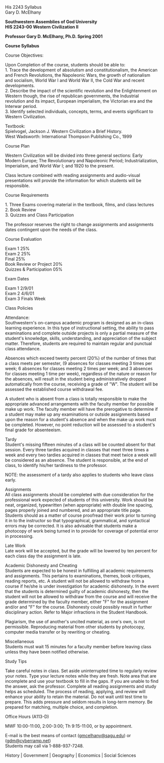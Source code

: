 His 2243 Syllabus  
Gary D. McElhany

**Southwestern Assemblies of God University  
HIS 2243-00 Western Civilization II**

**Professor Gary D. McElhany, Ph.D. Spring 2001**

**Course Syllabus**

Course Objectives:

Upon Completion of the course, students should be able to:  
1\. Trace the development of absolutism and constitutionalism, the American
and French Revolutions, the Napoleonic Wars, the growth of nationalism and
socialism, World War I and World War II, the Cold War and recent developments.  
2\. Describe the impact of the scientific revolution and the Enlightenment on
Western though, the rise of republican governments, the Industrial revolution
and its impact, European imperialism, the Victorian era and the Interwar
period.  
3\. Identify selected individuals, concepts, terms, and events significant to
Western Civilization.

Textbook:  
Spielvogel, Jackson J. Western Civilization a Brief History.  
West Wadsworth: International Thompson Publishing Co., 1999

Course Plan

Western Civilization will be divided into three general sections: Early Modern
Europe; The Revolutionary and Napoleonic Period; Industrialization,
Imperialism, and World War I; and 1920 to the present.

Class lecture combined with reading assignments and audio-visual presentations
will provide the information for which students will be responsible.

Course Requirements  
  
1\. Three Exams covering material in the textbook, films, and class lectures  
2\. Book Review  
3\. Quizzes and Class Participation

The professor reserves the right to change assignments and assignments dates
contingent upon the needs of the class.

Course Evaluation

Exam 1 25%  
Exam 2 25%  
Final 25%  
Book Review or Project 20%  
Quizzes & Participation 05%

Exam Dates

Exam 1 2/9/01  
Exam 2 4/6/01  
Exam 3 Finals Week  
  
Class Policies

Attendance:  
Southwestern's on-campus academic program is designed as an in-class learning
experience. In this type of instructional setting, the ability to pass
examinations and complete outside projects is only a partial measure of the
student's knowledge, skills, understanding, and appreciation of the subject
matter. Therefore, students are required to maintain regular and punctual
class attendance.

Absences which exceed twenty percent (20%) of the number of times that a class
meets per semester, (9 absences for classes meeting 3 times per week; 6
absences for classes meeting 2 times per week; and 3 absences for classes
meeting 1 time per week), regardless of the nature or reason for the absences,
will result in the student being administratively dropped automatically from
the course, receiving a grade of "W". The student will be assessed the
established course withdrawal fee.

A student who is absent from a class is totally responsible to make the
appropriate advanced arrangements with the faculty member for possible make up
work. The faculty member will have the prerogative to determine if a student
may make up any examinations or outside assignments based upon the reason for
a student's absence and when the make up work must be completed. However, no
point reduction will be assessed to a student's final grade for absenteeism.

Tardy  
Student's missing fifteen minutes of a class will be counted absent for that
session. Every three tardies acquired in classes that meet three times a week
and every two tardies acquired in classes that meet twice a week will be
considered as an absence. The student is responsible, at the end of class, to
identify his/her tardiness to the professor.

NOTE: the assessment of a tardy also applies to students who leave class
early.

Assignments  
All class assignments should be completed with due consideration for the
professional work expected of students of this university. Work should be
neat, organized, typewritten (when appropriate) with double line spacing,
pages properly joined and numbered, and an appropriate title page. Students
should as a matter of course proofread their work prior to turning it in to
the instructor so that typographical, grammatical, and syntactical errors may
be corrected. It is also advisable that students make a photocopy of work
being turned in to provide for coverage of potential error in processing.

Late Work  
Late work will be accepted, but the grade will be lowered by ten percent for
each class day the assignment is late.

Academic Dishonesty and Cheating  
Students are expected to be honest in fulfilling all academic requirements and
assignments. This pertains to examinations, themes, book critiques, reading
reports, etc. A student will not be allowed to withdraw from a course if
he/she is under investigation for academic dishonesty. In the event that the
students is determined guilty of academic dishonesty, then the student will
not be allowed to withdraw from the course and will receive the grade
determined by the faculty member, either "F" for the assignment and/or and "F"
for the course. Dishonesty could possibly result in further disciplinary
action. Refer to Major infractions in the Student Handbook.

Plagiarism, the use of another's uncited material, as one's own, is not
permissible. Reproducing material from other students by photocopy, computer
media transfer or by rewriting or cheating.

Miscellaneous  
Students must wait 15 minutes for a faculty member before leaving class unless
they have been notified otherwise.

Study Tips

Take careful notes in class. Set aside uninterrupted time to regularly review
your notes. Type your lecture notes while they are fresh. Note area that are
incomplete and use your textbook to fill in the gaps. If you are unable to
find the answer, ask the professor. Complete all reading assignments and study
helps as scheduled. The process of reading, applying, and review will enhance
your ability to retain the material. Do not wait until test time to prepare.
This adds pressure and seldom results in long-term memory. Be prepared for
matching, multiple choice, and completion.

Office Hours (A113-D)

MWF 10:00-11:00, 2:00-3:00; Th 9:15-11:00, or by appointment.

E-mail is the best means of contact (gmcelhany@sagu.edu) or
(gdm@cyberramp.net)  
Students may call via 1-888-937-7248.

History | Government | Geography | Economics | Social Sciences

